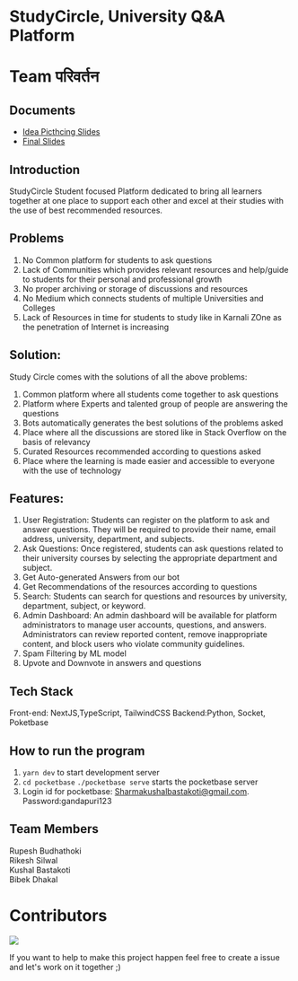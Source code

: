 # StudyCircle, University Q&A Platform
# Team परिवर्तन 

## Documents
- [Idea Picthcing Slides](https://docs.google.com/presentation/d/1nj_9vac3rPZuHqBhDnBvg64sOldZKKCzF6NkLasqXC8/edit?usp=sharing)
- [Final Slides](https://docs.google.com/presentation/d/1xNHHcb-6Wc0VHbky9GhkR6Bx_F16HWKR0dr-DN23Tis/edit?usp=sharing)

## Introduction
StudyCircle Student focused Platform dedicated to bring all learners together at one place to support each other and excel at their studies with the use of best recommended resources.

## Problems 
1. No Common platform for students to ask questions
2. Lack of Communities which provides relevant resources and help/guide to students for their personal and professional growth
3. No proper archiving or storage of discussions and resources
4. No Medium which connects students of multiple Universities and Colleges
5. Lack of Resources in time for students to study like in Karnali ZOne as the penetration of Internet is increasing

## Solution:
Study Circle comes with the solutions of all the above problems:
1. Common platform where all students come together to ask questions
2. Platform where Experts and talented group of people are answering the questions 
3. Bots automatically generates the best solutions of the problems asked
4. Place where all the discussions are stored like in Stack Overflow on the basis of relevancy 
5. Curated Resources recommended according to questions asked
6. Place where the learning is made easier and accessible to everyone with the use of technology

## Features:
1. User Registration: Students can register on the platform to ask and answer questions. They will be required to provide their name, email address, university, department, and subjects.
2. Ask Questions: Once registered, students can ask questions related to their university courses by selecting the appropriate department and subject.
3. Get Auto-generated Answers from our bot
4. Get Recommendations of the resources according to questions
5. Search: Students can search for questions and resources by university, department, subject, or keyword.
6. Admin Dashboard: An admin dashboard will be available for platform administrators to manage user accounts, questions, and answers. Administrators can review reported content, remove inappropriate content, and block users who violate community guidelines.
7. Spam Filtering by ML model
8. Upvote and Downvote in answers and questions

## Tech Stack
Front-end: NextJS,TypeScript, TailwindCSS
Backend:Python, Socket, Poketbase

## How to run the program
1. `yarn dev` to start development server
2. `cd pocketbase` `./pocketbase serve` starts the pocketbase server
3. Login id for pocketbase: Sharmakushalbastakoti@gmail.com. Password:gandapuri123

## Team Members
Rupesh Budhathoki<br>
Rikesh Silwal<br>
Kushal Bastakoti<br>
Bibek Dhakal<br>

# Contributors
<a href="https://github.com/Roopaish/study-circle/graphs/contributors">
  <img src="https://contrib.rocks/image?repo=Roopaish/study-circle" />
</a>


If you want to help to make this project happen feel free to create a issue and let's work on it together ;)
